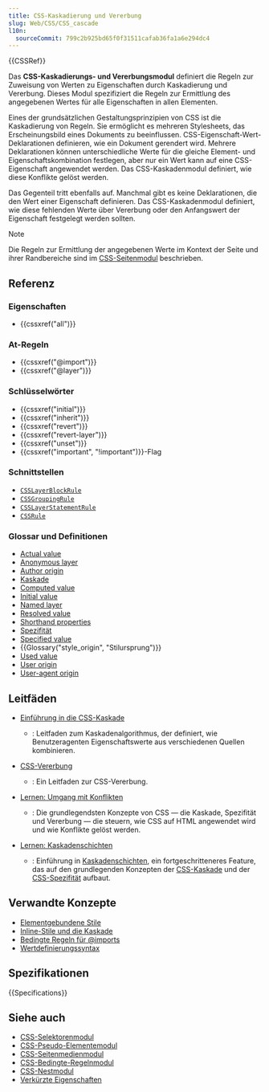 ```yaml
---
title: CSS-Kaskadierung und Vererbung
slug: Web/CSS/CSS_cascade
l10n:
  sourceCommit: 799c2b925bd65f0f31511cafab36fa1a6e294dc4
---
```


{{CSSRef}}

Das **CSS-Kaskadierungs- und Vererbungsmodul** definiert die Regeln zur Zuweisung von Werten zu Eigenschaften durch Kaskadierung und Vererbung. Dieses Modul spezifiziert die Regeln zur Ermittlung des angegebenen Wertes für alle Eigenschaften in allen Elementen.

Eines der grundsätzlichen Gestaltungsprinzipien von CSS ist die Kaskadierung von Regeln. Sie ermöglicht es mehreren Stylesheets, das Erscheinungsbild eines Dokuments zu beeinflussen. CSS-Eigenschaft-Wert-Deklarationen definieren, wie ein Dokument gerendert wird. Mehrere Deklarationen können unterschiedliche Werte für die gleiche Element- und Eigenschaftskombination festlegen, aber nur ein Wert kann auf eine CSS-Eigenschaft angewendet werden. Das CSS-Kaskadenmodul definiert, wie diese Konflikte gelöst werden.

Das Gegenteil tritt ebenfalls auf. Manchmal gibt es keine Deklarationen, die den Wert einer Eigenschaft definieren. Das CSS-Kaskadenmodul definiert, wie diese fehlenden Werte über Vererbung oder den Anfangswert der Eigenschaft festgelegt werden sollten.

> [!NOTE]
> Die Regeln zur Ermittlung der angegebenen Werte im Kontext der Seite und ihrer Randbereiche sind im [CSS-Seitenmodul](/de/docs/Web/CSS/CSS_paged_media) beschrieben.

## Referenz

### Eigenschaften

- {{cssxref("all")}}

### At-Regeln

- {{cssxref("@import")}}
- {{cssxref("@layer")}}

### Schlüsselwörter

- {{cssxref("initial")}}
- {{cssxref("inherit")}}
- {{cssxref("revert")}}
- {{cssxref("revert-layer")}}
- {{cssxref("unset")}}
- {{cssxref("important", "!important")}}-Flag

### Schnittstellen

- [`CSSLayerBlockRule`](/de/docs/Web/API/CSSLayerBlockRule)
- [`CSSGroupingRule`](/de/docs/Web/API/CSSGroupingRule)
- [`CSSLayerStatementRule`](/de/docs/Web/API/CSSLayerStatementRule)
- [`CSSRule`](/de/docs/Web/API/CSSRule)

### Glossar und Definitionen

- [Actual value](/de/docs/Web/CSS/CSS_cascade/Value_processing#actual_value)
- [Anonymous layer](/de/docs/Learn_web_development/Core/Styling_basics/Cascade_layers#the_layer_block_at-rule_for_named_and_anonymous_layers)
- [Author origin](/de/docs/Web/CSS/CSS_cascade/Cascade#author_stylesheets)
- [Kaskade](/de/docs/Web/CSS/CSS_cascade/Cascade)
- [Computed value](/de/docs/Web/CSS/CSS_cascade/Value_processing#computed_value)
- [Initial value](/de/docs/Web/CSS/CSS_cascade/Value_processing#initial_value)
- [Named layer](/de/docs/Learn_web_development/Core/Styling_basics/Cascade_layers#the_layer_statement_at-rule_for_named_layers)
- [Resolved value](/de/docs/Web/CSS/CSS_cascade/Value_processing#resolved_value)
- [Shorthand properties](/de/docs/Web/CSS/CSS_cascade/Shorthand_properties)
- [Spezifität](/de/docs/Web/CSS/CSS_cascade/Specificity)
- [Specified value](/de/docs/Web/CSS/CSS_cascade/Value_processing#specified_value)
- {{Glossary("style_origin", "Stilursprung")}}
- [Used value](/de/docs/Web/CSS/CSS_cascade/Value_processing#used_value)
- [User origin](/de/docs/Web/CSS/CSS_cascade/Cascade#user_stylesheets)
- [User-agent origin](/de/docs/Web/CSS/CSS_cascade/Cascade#user-agent_stylesheets)

## Leitfäden

- [Einführung in die CSS-Kaskade](/de/docs/Web/CSS/CSS_cascade/Cascade)

  - : Leitfaden zum Kaskadenalgorithmus, der definiert, wie Benutzeragenten Eigenschaftswerte aus verschiedenen Quellen kombinieren.

- [CSS-Vererbung](/de/docs/Web/CSS/CSS_cascade/Inheritance)

  - : Ein Leitfaden zur CSS-Vererbung.

- [Lernen: Umgang mit Konflikten](/de/docs/Learn_web_development/Core/Styling_basics/Handling_conflicts)

  - : Die grundlegendsten Konzepte von CSS — die Kaskade, Spezifität und Vererbung — die steuern, wie CSS auf HTML angewendet wird und wie Konflikte gelöst werden.

- [Lernen: Kaskadenschichten](/de/docs/Learn_web_development/Core/Styling_basics/Cascade_layers)

  - : Einführung in [Kaskadenschichten](/de/docs/Web/CSS/@layer), ein fortgeschritteneres Feature, das auf den grundlegenden Konzepten der [CSS-Kaskade](/de/docs/Web/CSS/CSS_cascade/Cascade) und der [CSS-Spezifität](/de/docs/Web/CSS/CSS_cascade/Specificity) aufbaut.

## Verwandte Konzepte

- [Elementgebundene Stile](/de/docs/Web/HTML/Global_attributes/style)
- [Inline-Stile und die Kaskade](/de/docs/Web/CSS/CSS_cascade/Cascade#inline_styles)
- [Bedingte Regeln für @imports](/de/docs/Web/CSS/@import#importing_css_rules_conditional_on_media_queries)
- [Wertdefinierungssyntax](/de/docs/Web/CSS/CSS_Values_and_Units/Value_definition_syntax)

## Spezifikationen

{{Specifications}}

## Siehe auch

- [CSS-Selektorenmodul](/de/docs/Web/CSS/CSS_selectors)
- [CSS-Pseudo-Elementemodul](/de/docs/Web/CSS/CSS_pseudo-elements)
- [CSS-Seitenmedienmodul](/de/docs/Web/CSS/CSS_paged_media)
- [CSS-Bedingte-Regelnmodul](/de/docs/Web/CSS/CSS_conditional_rules)
- [CSS-Nestmodul](/de/docs/Web/CSS/CSS_nesting)
- [Verkürzte Eigenschaften](/de/docs/Web/CSS/CSS_cascade/Shorthand_properties)
